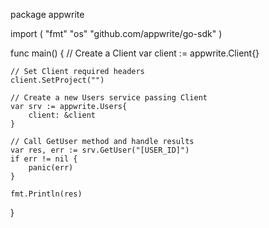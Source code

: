 package appwrite

import (
    "fmt"
    "os"
    "github.com/appwrite/go-sdk"
)

func main() {
    // Create a Client
    var client := appwrite.Client{}

    // Set Client required headers
    client.SetProject("")

    // Create a new Users service passing Client
    var srv := appwrite.Users{
        client: &client
    }

    // Call GetUser method and handle results
    var res, err := srv.GetUser("[USER_ID]")
    if err != nil {
        panic(err)
    }

    fmt.Println(res)
}